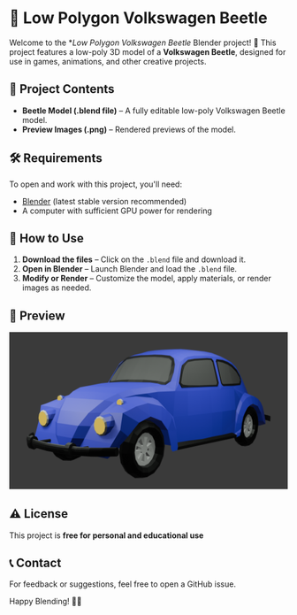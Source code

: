 # 🚗 Low Polygon Volkswagen Beetle

Welcome to the **Low Polygon Volkswagen Beetle* Blender project! 🎨 This project features a low-poly 3D model of a **Volkswagen Beetle**, designed for use in games, animations, and other creative projects.

## 📂 Project Contents

- **Beetle Model (.blend file)** – A fully editable low-poly Volkswagen Beetle model.
- **Preview Images (.png)** – Rendered previews of the model.

## 🛠️ Requirements

To open and work with this project, you'll need:

- [Blender](https://www.blender.org/) (latest stable version recommended)
- A computer with sufficient GPU power for rendering

## 📖 How to Use

1. **Download the files** – Click on the `.blend` file and download it.
2. **Open in Blender** – Launch Blender and load the `.blend` file.
3. **Modify or Render** – Customize the model, apply materials, or render images as needed.

## 🎨 Preview

![Low Poly Beetle](https://github.com/AlexAshwin/Blender_Files/blob/main/volkswagen%20beetle/Low%20Poly%20Beetle.png)  

## ⚠️ License

This project is **free for personal and educational use**
## 📞 Contact

For feedback or suggestions, feel free to open a GitHub issue.

Happy Blending! 🚀🔥

